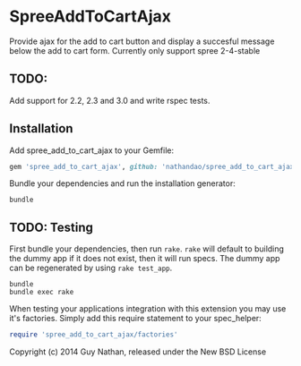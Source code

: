 SpreeAddToCartAjax
==================

Provide ajax for the add to cart button and display a succesful message below the add to cart form.
Currently only support spree 2-4-stable

TODO:
-------
Add support for 2.2, 2.3 and 3.0 and write rspec tests.

Installation
------------

Add spree_add_to_cart_ajax to your Gemfile:

```ruby
gem 'spree_add_to_cart_ajax', github: 'nathandao/spree_add_to_cart_ajax'
```

Bundle your dependencies and run the installation generator:

```shell
bundle
```

TODO: Testing
-------

First bundle your dependencies, then run `rake`. `rake` will default to building the dummy app if it does not exist, then it will run specs. The dummy app can be regenerated by using `rake test_app`.

```shell
bundle
bundle exec rake
```

When testing your applications integration with this extension you may use it's factories.
Simply add this require statement to your spec_helper:

```ruby
require 'spree_add_to_cart_ajax/factories'
```

Copyright (c) 2014 Guy Nathan, released under the New BSD License
